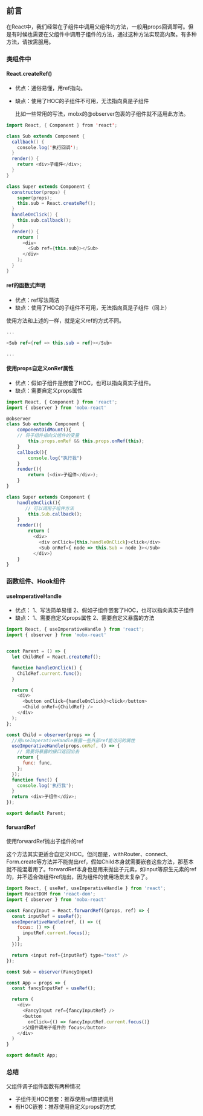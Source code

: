 ## 前言

在React中，我们经常在子组件中调用父组件的方法，一般用props回调即可。但是有时候也需要在父组件中调用子组件的方法，通过这种方法实现高内聚。有多种方法，请按需服用。

### 类组件中

#### React.createRef()

* 优点：通俗易懂，用ref指向。

* 缺点：使用了HOC的子组件不可用，无法指向真是子组件

  比如一些常用的写法，mobx的@observer包裹的子组件就不适用此方法。

```scala
import React, { Component } from 'react';

class Sub extends Component {
  callback() {
    console.log('执行回调');
  }
  render() {
    return <div>子组件</div>;
  }
}

class Super extends Component {
  constructor(props) {
    super(props);
    this.sub = React.createRef();
  }
  handleOnClick() {
    this.sub.callback();
  }
  render() {
    return (
      <div>
        <Sub ref={this.sub}></Sub>
      </div>
    );
  }
}


```

#### ref的函数式声明

* 优点：ref写法简洁
* 缺点：使用了HOC的子组件不可用，无法指向真是子组件（同上）

使用方法和上述的一样，就是定义ref的方式不同。

```csharp
...

<Sub ref={ref => this.sub = ref}></Sub>

...


```

#### 使用props自定义onRef属性

* 优点：假如子组件是嵌套了HOC，也可以指向真实子组件。
* 缺点：需要自定义props属性

```typescript
import React, { Component } from 'react';
import { observer } from 'mobx-react'

@observer
class Sub extends Component {
	componentDidMount(){
    // 将子组件指向父组件的变量
		this.props.onRef && this.props.onRef(this);
	}
	callback(){
		console.log("执行我")
	}
	render(){
		return (<div>子组件</div>);
	}
}

class Super extends Component {
	handleOnClick(){
       // 可以调用子组件方法
		this.Sub.callback();
	}
	render(){
		return (
          <div>
			<div onClick={this.handleOnClick}>click</div>
			<Sub onRef={ node => this.Sub = node }></Sub>
	   	  </div>)
	}
}


```

### 函数组件、Hook组件

#### useImperativeHandle

* 优点： 1、写法简单易懂 2、假如子组件嵌套了HOC，也可以指向真实子组件
* 缺点： 1、需要自定义props属性 2、需要自定义暴露的方法

```javascript
import React, { useImperativeHandle } from 'react';
import { observer } from 'mobx-react'


const Parent = () => {
  let ChildRef = React.createRef();

  function handleOnClick() {
    ChildRef.current.func();
  }

  return (
    <div>
      <button onClick={handleOnClick}>click</button>
      <Child onRef={ChildRef} />
    </div>
  );
};

const Child = observer(props => {
  //用useImperativeHandle暴露一些外部ref能访问的属性
  useImperativeHandle(props.onRef, () => {
    // 需要将暴露的接口返回出去
    return {
      func: func,
    };
  });
  function func() {
    console.log('执行我');
  }
  return <div>子组件</div>;
});

export default Parent;

```

#### forwardRef

使用forwardRef抛出子组件的ref

这个方法其实更适合自定义HOC。但问题是，withRouter、connect、Form.create等方法并不能抛出ref，假如Child本身就需要嵌套这些方法，那基本就不能混着用了。forwardRef本身也是用来抛出子元素，如input等原生元素的ref的，并不适合做组件ref抛出，因为组件的使用场景太复杂了。

```javascript
import React, { useRef, useImperativeHandle } from 'react';
import ReactDOM from 'react-dom';
import { observer } from 'mobx-react'

const FancyInput = React.forwardRef((props, ref) => {
  const inputRef = useRef();
  useImperativeHandle(ref, () => ({
    focus: () => {
      inputRef.current.focus();
    }
  }));

  return <input ref={inputRef} type="text" />
});

const Sub = observer(FancyInput)

const App = props => {
  const fancyInputRef = useRef();

  return (
    <div>
      <FancyInput ref={fancyInputRef} />
      <button
        onClick={() => fancyInputRef.current.focus()}
      >父组件调用子组件的 focus</button>
    </div>
  )
}

export default App;


```

### 总结

父组件调子组件函数有两种情况

* 子组件无HOC嵌套：推荐使用ref直接调用
* 有HOC嵌套：推荐使用自定义props的方式